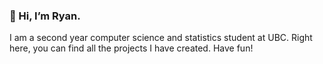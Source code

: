### 👋 Hi, I’m Ryan. 

I am a second year computer science and statistics student at UBC. Right here, you can find all the projects I have created. Have fun!

<!---
vuer13/vuer13 is a ✨ special ✨ repository because its `README.md` (this file) appears on your GitHub profile.
You can click the Preview link to take a look at your changes.
--->
